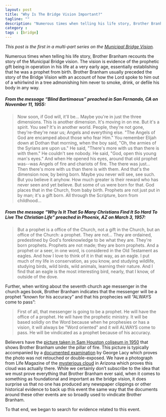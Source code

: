 ```yaml
---
layout: post
title: "Why Is The Bridge Vision Important?"
tagline: ""
description: "Numerous times when telling his life story, Brother Branham recounts the story of the Municipal Bridge vision.  The vision is evidence of the prophetic gift being in operation in his life at a very early age, essentially establishing that he was a prophet from birth."
category : 
tags : [bridge]
---
```

_This post is the first in a multi-part series on the <a href="/tags.html#bridge-ref">Municipal Bridge Vision</a>._

Numerous times when telling his life story, Brother Branham recounts the story of the Municipal Bridge vision.  The vision is evidence of the prophetic gift being in operation in his life at a very early age, essentially establishing that he was a prophet from birth.  Brother Branham usually preceded the story of the Bridge Vision with an account of how the Lord spoke to him out of a whirlwind in a tree admonishing him never to smoke, drink, or defile his body in any way.  

##### From the message “Blind Bartimaeus” preached in San Fernando, CA on November 11, 1955:

>Now soon, if God will, it'll be... Maybe you're in just the three dimensions. This is another dimension. It's moving in on me. But it's a spirit. You see? It's in another world.
>People, they're not gone, they're-they're near us; Angels and everything else. "The Angels of God are encamped about those who fear Him."
>You remember Elijah down at Dothan that morning, when the boy said, "Oh, the armies of the Syrians are upon us."
>He said, "There's more with us than there is with them." He couldn't see nobody. He said, "God, open this young man's eyes."
>And when He opened his eyes, around that old prophet was--was Angels of fire and chariots of fire. The there was just... Then there's more with us than there is with them.
>And that's the dimension now, by being born. Maybe you never will see, see such. But you believe it anyhow. How much greater is their reward who has never seen and yet believe. But some of us were born for that. God places that in the Church, from baby birth. Prophets are not just put in by man; it's a gift born. All through the Scripture, born from childhood...

##### From the message “Why Is It That So Many Christians Find It So Hard To Live The Christian Life” preached in Phoenix, AZ on March 3, 1957:

>But a prophet is a office of the Church, not a gift in the Church, but an office of the Church: a prophet. They are not... They are ordained, predestined by God's foreknowledge to be what they are. They're born prophets. Prophets are not made; they are born prophets. And a prophet or a seer, in one word, is considered in the Old Testament as eagles. And how I love to think of it in that way, as an eagle.
>I put much of my life in conservation, as you know, and studying wildlife, studying birds, wild birds, wild animals, learning their nature. And I find that an eagle is the most interesting bird, nearly, that I know, of outside of the dove.

Further, when writing about the seventh church age messenger in the church ages book, Brother Branham indicates that the messenger will be a prophet “known for his accuracy” and that his prophecies will “ALWAYS come to pass”:

>First of all, that messenger is going to be a prophet. He will have the office of a prophet. He will have the prophetic ministry. It will be based solidly on the Word because when he prophesies or has a vision, it will always be "Word oriented" and it will ALWAYS come to pass. He will be vindicated as a prophet because of his accuracy.

Believers have the [picture taken in Sam Houston coliseum in 1950](http://branham.org/opc/proddetail.aspx?pid=10577) that shows Brother Branham under the pillar of fire.  This picture is typically accompanied by a [documented examination](http://en.believethesign.com/index.php/File:George_Lacy_Doc2.jpg) by George Lacy which proves the photo was not retouched or double-exposed.    We have a photograph from Life Magazine of the [mysterious cloud](http://books.google.com/books?id=2kgEAAAAMBAJ&lpg=PA3&hl=En&pg=PA112#v=onepage&q&f=false) in Arizona which proves this cloud was actually there.  While we certainly don’t subscribe to the idea that we must prove everything that Brother Branham ever said, when it comes to something as foundational and important as the bridge vision, it does surprise us that no one has produced any newspaper clippings or other historical evidence to back up this event the same way that the documents around these other events are so broadly used to vindicate Brother Branham.

To that end, we began to search for evidence related to this event.